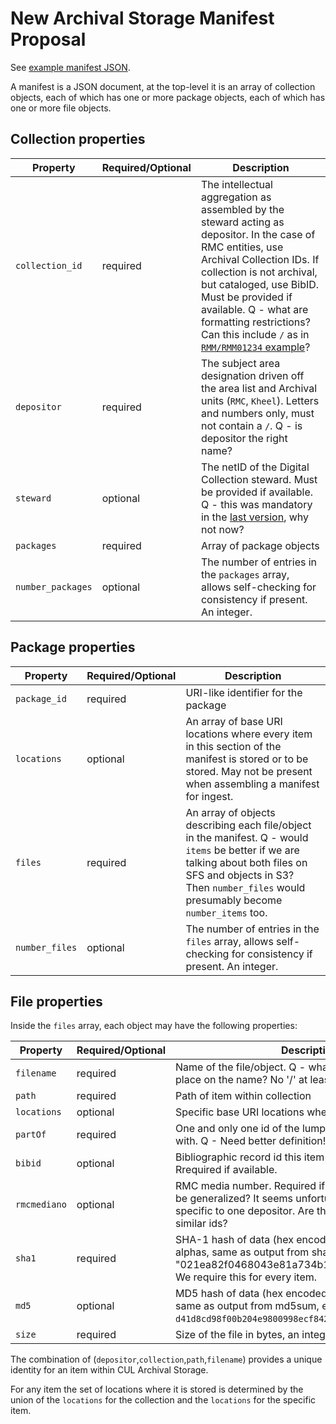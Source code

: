# New Archival Storage Manifest Proposal

See [example manifest JSON](new_manifest_proposal.json).

A manifest is a JSON document, at the top-level it is an array of collection objects, each of which has one or more package objects, each of which has one or more file objects. 

## Collection properties

| Property       | Required/Optional | Description | 
|----------------|-------------------|-------------|
| `collection_id`   | required          | The intellectual aggregation as assembled by the steward acting as depositor.  In the case of RMC entities, use Archival Collection IDs. If collection is not archival, but cataloged, use BibID. Must be provided if available. Q - what are formatting restrictions? Can this include `/` as in [`RMM/RMM01234` example](https://confluence.cornell.edu/display/CULREPO/Archival+Storage+Collection+Manifests)? |
| `depositor`    | required          | The subject area designation driven off the area list and Archival units (`RMC`, `Kheel`). Letters and numbers only, must not contain a `/`. Q - is depositor the right name? |
| `steward`      | optional          | The netID of the Digital Collection steward. Must be provided if available. Q - this was mandatory in the [last version](https://confluence.cornell.edu/display/CULREPO/Archival+Storage+Collection+Manifests), why not now? |
| `packages` | required         | Array of package objects |
| `number_packages` | optional         | The number of entries in the `packages` array, allows self-checking for consistency if present. An integer. |


## Package properties

| Property       | Required/Optional | Description | 
|----------------|-------------------|-------------|
| `package_id`   | required          | URI-like identifier for the package |
| `locations`    | optional          | An array of base URI locations where every item in this section of the manifest is stored or to be stored. May not be present when assembling a manifest for ingest. |
| `files`        | required          | An array of objects describing each file/object in the manifest. Q - would `items` be better if we are talking about both files on SFS and objects in S3? Then `number_files` would presumably become `number_items` too. |
| `number_files` | optional          | The number of entries in the `files` array, allows self-checking for consistency if present. An integer. |

## File properties

Inside the `files` array, each object may have the following properties:

| Property       | Required/Optional | Description | 
|----------------|-------------------|-------------|
| `filename`     | required          | Name of the file/object. Q - what restrictions do we place on the name? No '/' at least? |
| `path`         | required          | Path of item within collection |
| `locations`    | optional          | Specific base URI locations where this item is stored. |
| `partOf`       | required          | One and only one id of the lump this file is associated with. Q - Need better definition! Q - Is this required? |
| `bibid`        | optional          | Bibliographic record id this item is associated with. Rrequired if available. |
| `rmcmediano`   | optional          | RMC media number. Required if available. Q - Can this be generalized? It seems unfortunate to have a field specific to one depositor. Are there likely to be other similar ids? |
| `sha1`         | required          | SHA-1 hash of data (hex encoded using lowercase alphas, same as output from sha1sum, e.g. "021ea82f0468043e81a734b1342b1e64904672b0"). We require this for every item. |
| `md5`          | optional          | MD5 hash of data (hex encoded using lowercase alphas, same as output from md5sum, e.g. `d41d8cd98f00b204e9800998ecf8427e`) |
| `size`         | required          | Size of the file in bytes, an integer value. |


The combination of (`depositor`,`collection`,`path`,`filename`) provides a unique identity for an item within CUL Archival Storage.

For any item the set of locations where it is stored is determined by the union of the `locations` for the collection and the `locations` for the specific item.

